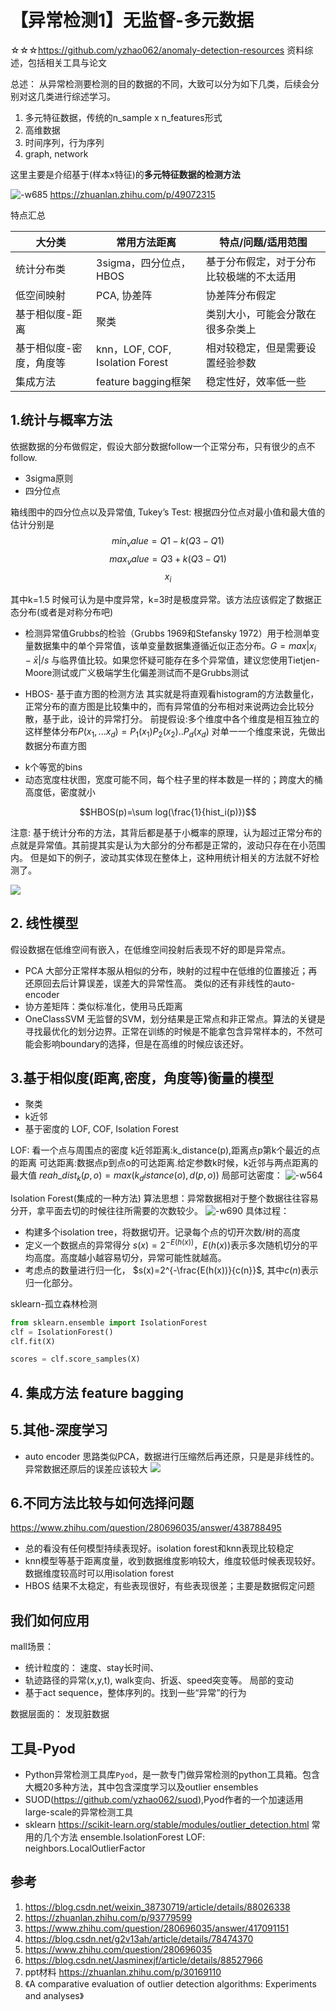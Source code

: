 # 【异常检测1】无监督-多元数据

☆☆☆https://github.com/yzhao062/anomaly-detection-resources  资料综述，包括相关工具与论文

总述：
从异常检测要检测的目的数据的不同，大致可以分为如下几类，后续会分别对这几类进行综述学习。
1. 多元特征数据，传统的n_sample x n_features形式
2. 高维数据
3. 时间序列，行为序列
4. graph, network

<!-- more -->
这里主要是介绍基于(样本x特征)的**多元特征数据的检测方法**


![-w685](../../../Draft/media/15846836766049/15851028311312.jpg)
https://zhuanlan.zhihu.com/p/49072315

特点汇总

| 大分类 | 常用方法距离 | 特点/问题/适用范围 |
| --- | --- | --- |
| 统计分布类 | 3sigma，四分位点， HBOS | 基于分布假定，对于分布比较极端的不太适用 |
| 低空间映射 | PCA, 协差阵 | 协差阵分布假定 |
| 基于相似度-距离 |  聚类| 类别大小，可能会分散在很多杂类上 |
| 基于相似度-密度，角度等 | knn，LOF, COF, Isolation Forest | 相对较稳定，但是需要设置经验参数 |
| 集成方法|feature bagging框架 | 稳定性好，效率低一些|


## 1.统计与概率方法
依据数据的分布做假定，假设大部分数据follow一个正常分布，只有很少的点不follow.

- 3sigma原则
- 四分位点

箱线图中的四分位点以及异常值, Tukey’s Test: 根据四分位点对最小值和最大值的估计分别是
$$min_value = Q1 - k(Q3-Q1)$$
$$max_value = Q3 + k(Q3-Q1)$$
$$
x_i
$$
 

其中k=1.5 时候可认为是中度异常，k=3时是极度异常。该方法应该假定了数据正态分布(或者是对称分布吧)

- 检测异常值Grubbs的检验（Grubbs 1969和Stefansky 1972）用于检测单变量数据集中的单个异常值，该单变量数据集遵循近似正态分布。$G=max|x_i-\bar x|/s$ 与临界值比较。如果您怀疑可能存在多个异常值，建议您使用Tietjen-Moore测试或广义极端学生化偏差测试而不是Grubbs测试

- HBOS- 基于直方图的检测方法
其实就是将直观看histogram的方法数量化，正常分布的直方图是比较集中的，而有异常值的分布相对来说两边会比较分散，基于此，设计的异常打分。
前提假设:多个维度中各个维度是相互独立的 这样整体分布$P(x_1,...x_d)=P_1(x_1)P_2(x_2)..P_d(x_d)$
对单一一个维度来说，先做出数据分布直方图
* k个等宽的bins
* 动态宽度柱状图，宽度可能不同，每个柱子里的样本数是一样的；跨度大的桶高度低，密度就小

$$HBOS(p)=\sum log(\frac{1}{hist_i(p)})$$

注意:
基于统计分布的方法，其背后都是基于小概率的原理，认为超过正常分布的点就是异常值。其前提其实是认为大部分的分布都是正常的，波动只存在在小范围内。 但是如下的例子，波动其实体现在整体上，这种用统计相关的方法就不好检测了。

![](../../../Draft/media/15846836766049/15873805529745.jpg)


## 2. 线性模型
假设数据在低维空间有嵌入，在低维空间投射后表现不好的即是异常点。
- PCA 大部分正常样本服从相似的分布，映射的过程中在低维的位置接近；再还原回去后计算误差，误差大的异常性高。 类似的还有非线性的auto-encoder
- 协方差矩阵：类似标准化，使用马氏距离
- OneClassSVM 无监督的SVM，划分结果是正常点和非正常点。算法的关键是寻找最优化的划分边界。正常在训练的时候是不能拿包含异常样本的，不然可能会影响boundary的选择，但是在高维的时候应该还好。

## 3.基于相似度(距离,密度，角度等)衡量的模型
- 聚类
- k近邻
- 基于密度的 LOF, COF, Isolation Forest

LOF: 看一个点与周围点的密度
k近邻距离:k_distance(p),距离点p第k个最近的点的距离
可达距离:数据点p到点o的可达距离.给定参数k时候，k近邻与两点距离的最大值
$reah\_dist_k(p,o)= max(k_distance(o), d(p,o))$
局部可达密度：
![-w564](../../../Draft/media/15846836766049/15874462955499.jpg)



Isolation Forest(集成的一种方法)
算法思想：异常数据相对于整个数据往往容易分开，拿平面去切的时候往往所需要的次数较少。
![-w690](../../../Draft/media/15846836766049/15874450284627.jpg)
具体过程：
* 构建多个isolation tree，将数据切开。记录每个点的切开次数/树的高度
* 定义一个数据点的异常得分 $s(x)=2^{-E(h(x))}$，$E(h(x))$表示多次随机切分的平均高度。高度越小越容易切分，异常可能性就越高。
* 考虑点的数量进行归一化， $s(x)=2^{-\frac{E(h(x))}{c(n}}$, 其中$c(n)$表示归一化部分。


sklearn-孤立森林检测

```python
from sklearn.ensemble import IsolationForest
clf = IsolationForest()
clf.fit(X)

scores = clf.score_samples(X)

```


## 4. 集成方法 feature bagging


## 5.其他-深度学习

- auto encoder
思路类似PCA，数据进行压缩然后再还原，只是是非线性的。异常数据还原后的误差应该较大
![](../../../Draft/media/15846836766049/15850559643103.jpg)


## 6.不同方法比较与如何选择问题
https://www.zhihu.com/question/280696035/answer/438788495

* 总的看没有任何模型持续表现好。isolation forest和knn表现比较稳定
* knn模型等基于距离度量，收到数据维度影响较大，维度较低时候表现较好。数据维度较高时可以用isolation forest
* HBOS 结果不太稳定，有些表现很好，有些表现很差；主要是数据假定问题



## 我们如何应用
mall场景：
- 统计粒度的： 速度、stay长时间、
- 轨迹路径的异常(x,y,t), walk变向、折返、speed突变等。 局部的变动
- 基于act sequence，整体序列的。找到一些“异常”的行为

数据层面的： 发现脏数据





## 工具-Pyod

- Python异常检测工具库`Pyod`，是一款专门做异常检测的python工具箱。包含大概20多种方法，其中包含深度学习以及outlier ensembles
- SUOD(https://github.com/yzhao062/suod),Pyod作者的一个加速适用large-scale的异常检测工具
- sklearn https://scikit-learn.org/stable/modules/outlier_detection.html
常用的几个方法
ensemble.IsolationForest
LOF: neighbors.LocalOutlierFactor 




## 参考
1. https://blog.csdn.net/weixin_38730719/article/details/88026338
2. https://zhuanlan.zhihu.com/p/93779599
3. https://www.zhihu.com/question/280696035/answer/417091151
4. https://blog.csdn.net/g2v13ah/article/details/78474370
5. https://www.zhihu.com/question/280696035
6. https://blog.csdn.net/Jasminexjf/article/details/88527966
7. ppt材料 https://zhuanlan.zhihu.com/p/30169110
8. 《A comparative evaluation of outlier detection algorithms: Experiments and
analyses》

